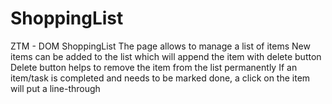 # ShoppingList
ZTM - DOM ShoppingList
The page allows to manage a list of items
New items can be added to the list which will append the item with delete button
Delete button helps to remove the item from the list permanently
If an item/task is completed and needs to be marked done, a click on the item will put a line-through

